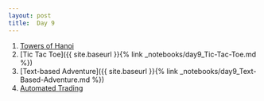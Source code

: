 ```yaml
---
layout: post
title:  Day 9
---
```

1. [Towers of Hanoi](=)
2. [Tic Tac Toe]({{ site.baseurl }}{% link _notebooks/day9_Tic-Tac-Toe.md %})
3. [Text-based Adventure]({{ site.baseurl }}{% link _notebooks/day9_Text-Based-Adventure.md %})
4. [Automated Trading]()


